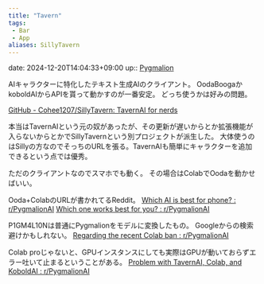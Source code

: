 ```yaml
---
title: "Tavern"
tags:
 - Bar
 - App
aliases: SillyTavern
---
```


date: 2024-12-20T14:04:33+09:00
up:: [Pygmalion](Pygmalion.md)

AIキャラクターに特化したテキスト生成AIのクライアント。
OodaBoogaかkoboldAIからAPIを貰って動かすのが一番安定。
どっち使うかは好みの問題。

[GitHub - Cohee1207/SillyTavern: TavernAI for nerds](https://github.com/Cohee1207/SillyTavern)

本当はTavernAIという元の奴があったが、その更新が遅いからとか拡張機能が入らないからとかでSillyTavernという別プロジェクトが派生した。
大体使うのはSillyの方なのでそっちのURLを張る。TavernAIも簡単にキャラクターを追加できるという点では優秀。

ただのクライアントなのでスマホでも動く。
その場合はColabでOodaを動かせばいい。

Ooda+ColabのURLが書かれてるReddit。
[Which AI is best for phone? : r/PygmalionAI](https://www.reddit.com/r/PygmalionAI/comments/12uznum/which_ai_is_best_for_phone/)
[Which one works best for you? : r/PygmalionAI](https://www.reddit.com/r/PygmalionAI/comments/135au5o/which_one_works_best_for_you/)

P1GM4L10Nは普通にPygmalionをモデルに変換したもの。
Googleからの検索避けかもしれない。
[Regarding the recent Colab ban : r/PygmalionAI](https://www.reddit.com/r/PygmalionAI/comments/12bygy4/regarding_the_recent_colab_ban/)

Colab proじゃないと、GPUインスタンスにしても実際はGPUが動いておらずエラー吐いて止まるということがある。
[Problem with TavernAI, Colab, and KoboldAI : r/PygmalionAI](https://www.reddit.com/r/PygmalionAI/comments/11tktyn/problem_with_tavernai_colab_and_koboldai/)
